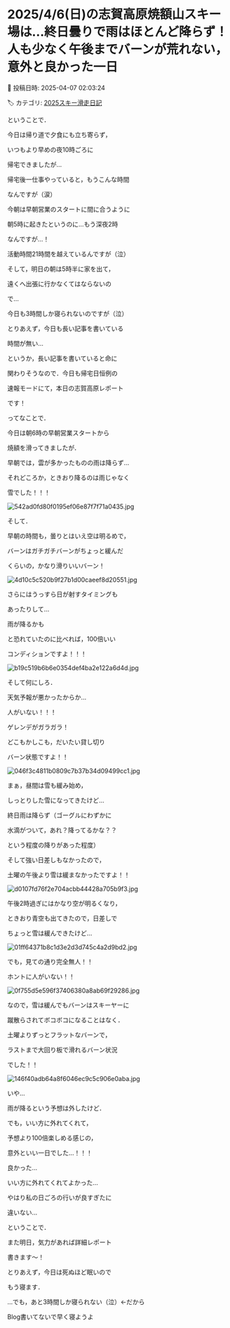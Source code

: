 # 2025/4/6(日)の志賀高原焼額山スキー場は…終日曇りで雨はほとんど降らず！人も少なく午後までバーンが荒れない，意外と良かった一日

📅 投稿日時: 2025-04-07 02:03:24

🏷️ カテゴリ: [2025スキー滑走日記](cacd3fbf84d4a679ee61a5894c3f95e14.md)

ということで．


今日は帰り道で夕食にも立ち寄らず，


いつもより早めの夜10時ごろに


帰宅できましたが…





帰宅後一仕事やっていると，もうこんな時間


なんですが（涙）


今朝は早朝営業のスタートに間に合うように


朝5時に起きたというのに…もう深夜2時


なんですが…！


活動時間21時間を越えているんですが（泣）





そして，明日の朝は5時半に家を出て，


遠くへ出張に行かなくてはならないの


で…


今日も3時間しか寝られないのですが（泣）





とりあえず，今日も長い記事を書いている


時間が無い…


というか，長い記事を書いていると命に


関わりそうなので．今日も帰宅日恒例の


速報モードにて，本日の志賀高原レポート


です！





ってなことで．


今日は朝6時の早朝営業スタートから


焼額を滑ってきましたが．





早朝では，雲が多かったものの雨は降らず…


それどころか，ときおり降るのは雨じゃなく


雪でした！！！




![542ad0fd80f0195ef06e87f7f71a0435.jpg](images/542ad0fd80f0195ef06e87f7f71a0435.jpg)







そして．


早朝の時間も，曇りとはいえ空は明るめで，


バーンはガチガチバーンがちょっと緩んだ


くらいの，かなり滑りいいバーン！




![4d10c5c520b9f27b1d00caeef8d20551.jpg](images/4d10c5c520b9f27b1d00caeef8d20551.jpg)







さらにはうっすら日が射すタイミングも


あったりして…


雨が降るかも


と恐れていたのに比べれば，100倍いい


コンディションですよ！！！




![b19c519b6b6e0354def4ba2e122a6d4d.jpg](images/b19c519b6b6e0354def4ba2e122a6d4d.jpg)







そして何にしろ．


天気予報が悪かったからか…


人がいない！！！


ゲレンデがガラガラ！


どこもかしこも，だいたい貸し切り


バーン状態ですよ！！




![046f3c4811b0809c7b37b34d09499cc1.jpg](images/046f3c4811b0809c7b37b34d09499cc1.jpg)







まぁ，昼間は雪も緩み始め，


しっとりした雪になってきたけど…


終日雨は降らず（ゴーグルにわずかに


水滴がついて，あれ？降ってるかな？？


という程度の降りがあった程度）


そして強い日差しもなかったので，


土曜の午後より雪は緩まなかったですよ！！




![d0107fd76f2e704acbb44428a705b9f3.jpg](images/d0107fd76f2e704acbb44428a705b9f3.jpg)







午後2時過ぎにはかなり空が明るくなり，


ときおり青空も出てきたので，日差しで


ちょっと雪は緩んできたけど…




![01ff64371b8c1d3e2d3d745c4a2d9bd2.jpg](images/01ff64371b8c1d3e2d3d745c4a2d9bd2.jpg)







でも，見ての通り完全無人！！


ホントに人がいない！！




![0f755d5e596f37406380a8ab69f29286.jpg](images/0f755d5e596f37406380a8ab69f29286.jpg)







なので，雪は緩んでもバーンはスキーヤーに


蹴散らされてボコボコになることはなく．


土曜よりずっとフラットなバーンで，


ラストまで大回り板で滑れるバーン状況


でした！！




![146f40adb64a8f6046ec9c5c906e0aba.jpg](images/146f40adb64a8f6046ec9c5c906e0aba.jpg)







いや…


雨が降るという予想は外したけど．


でも，いい方に外れてくれて，


予想より100倍楽しめる感じの，


意外といい一日でした…！！！


良かった…


いい方に外れてくれてよかった…


やはり私の日ごろの行いが良すぎたに


違いない…





ということで．


また明日，気力があれば詳細レポート


書きます～！





とりあえず，今日は死ぬほど眠いので


もう寝ます．


…でも，あと3時間しか寝られない（泣）←だから


Blog書いてないで早く寝ようよ
